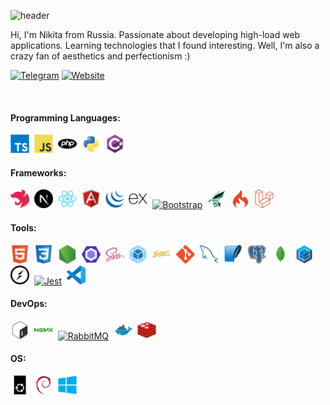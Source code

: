 ![header](https://capsule-render.vercel.app/api?type=waving&color=gradient&height=228&section=header&text=console.log(%27Hello%20World!%27)&fontSize=26&animation=fadeIn&fontAlignY=31&fontAlign=45&desc=Im%20glad%20to%20welcome%20you,%20${username}&descAlignY=42&descAlign=56)

Hi, I'm Nikita from Russia. Passionate about developing high-load web applications. Learning technologies that I found interesting. Well, I'm also a crazy fan of aesthetics and perfectionism :)

[![Telegram](https://img.shields.io/badge/Telegram-blue?style=flat-square&logo=Telegram)](https://t.me/destykarpov) [![Website](https://img.shields.io/badge/Website-ED760E?style=flat-square&logo=About.me)](https://destyk.ru)

<br />

#### Programming Languages:
<div>
    <a href="https://www.typescriptlang.org/" target="_blank"><img src="https://github.com/devicons/devicon/blob/master/icons/typescript/typescript-original.svg" title="Typescript" alt="Typescript" width="30" height="30" /></a>&nbsp
    <a href="https://www.javascript.com/" target="_blank"><img src="https://github.com/devicons/devicon/blob/master/icons/javascript/javascript-original.svg" title="Javascript" alt="Javascript" width="30" height="30" /></a>&nbsp
    <a href="https://www.php.net/" target="_blank"><img src="https://github.com/devicons/devicon/blob/master/icons/php/php-plain.svg" title="PHP" alt="PHP" width="30" height="30" /></a>&nbsp
    <a href="https://www.python.org/" target="_blank"><img src="https://github.com/devicons/devicon/blob/master/icons/python/python-original.svg" title="Python" alt="Python" width="30" height="30" /></a>&nbsp
    <a href="https://dotnet.microsoft.com/en-us/languages/csharp" target="_blank"><img src="https://github.com/devicons/devicon/blob/master/icons/csharp/csharp-original.svg" title="C#" alt="C#" width="30" height="30" /></a>&nbsp
</div>

#### Frameworks:
<div>
    <a href="https://nestjs.com/" target="_blank"><img src="https://github.com/devicons/devicon/blob/master/icons/nestjs/nestjs-original.svg" title="Nest TS/JS" alt="Nest TS/JS" width="30" height="30" /></a>&nbsp
    <a href="https://nextjs.org/" target="_blank"><img src="https://github.com/devicons/devicon/blob/master/icons/nextjs/nextjs-original.svg" title="Next TS/JS" alt="Next TS/JS" width="30" height="30" /></a>&nbsp
    <a href="https://reactjs.org/" target="_blank"><img src="https://github.com/devicons/devicon/blob/master/icons/react/react-original.svg" title="React TS/JS" alt="React TS/JS" width="30" height="30" /></a>&nbsp
    <a href="https://angular.io/" target="_blank"><img src="https://github.com/devicons/devicon/blob/master/icons/angularjs/angularjs-original.svg" title="Angular" alt="Angular" width="30" height="30" /></a>&nbsp
    <a href="https://jquery.com/" target="_blank"><img src="https://github.com/devicons/devicon/blob/master/icons/jquery/jquery-original.svg" title="JQuery" alt="JQuery" width="30" height="30" /></a>&nbsp
    <a href="https://expressjs.com/" target="_blank"><img src="https://github.com/devicons/devicon/blob/master/icons/express/express-original.svg" title="Express JS" alt="Express JS" width="30" height="30" /></a>&nbsp
    <a href="https://getbootstrap.com/docs/3.4/javascript/" target="_blank"><img src="https://profilinator.rishav.dev/skills-assets/bootstrap-plain.svg" title="Bootstrap" alt="Bootstrap" width="30" height="30" /></a>&nbsp
    <a href="https://phalcon.io/" target="_blank"><img src="https://github.com/devicons/devicon/blob/master/icons/phalcon/phalcon-original.svg" title="PHP Phalcon" alt="PHP Phalcon" width="30" height="30" /></a>&nbsp
    <a href="https://codeigniter.com/" target="_blank"><img src="https://github.com/devicons/devicon/blob/master/icons/codeigniter/codeigniter-plain.svg" title="PHP CodeIgniter" alt="PHP CodeIgniter" width="30" height="30" /></a>&nbsp
    <a href="https://laravel.com/" target="_blank"><img src="https://github.com/devicons/devicon/blob/master/icons/laravel/laravel-original.svg" title="PHP Laravel" alt="PHP Laravel" width="30" height="30" /></a>&nbsp
</div>

#### Tools:
<div>
    <a href="https://html.com/html5/" target="_blank"><img src="https://github.com/devicons/devicon/blob/master/icons/html5/html5-original.svg" title="HTML5" alt="HTML5" width="30" height="30" /></a>&nbsp
    <a href="https://developer.mozilla.org/en-US/docs/Web/CSS" target="_blank"><img src="https://github.com/devicons/devicon/blob/master/icons/css3/css3-original.svg" title="CSS" alt="CSS" width="30" height="30" /></a>&nbsp
    <a href="https://nodejs.org" target="_blank"><img src="https://github.com/devicons/devicon/blob/master/icons/nodejs/nodejs-original.svg" title="Node.js" alt="Node.js" width="30" height="30" /></a>&nbsp
    <a href="https://eslint.org" target="_blank"><img src="https://github.com/devicons/devicon/blob/master/icons/eslint/eslint-original.svg" title="ESLint" alt="ESLint" width="30" height="30" /></a>&nbsp;
    <a href="https://sass-lang.com" target="_blank"><img src="https://github.com/devicons/devicon/blob/master/icons/sass/sass-original.svg" title="SASS/SCSS" alt="SASS/SCSS" width="30" height="30" /></a>&nbsp;
    <a href="https://webpack.js.org" target="_blank"><img src="https://github.com/devicons/devicon/blob/master/icons/webpack/webpack-original.svg" title="Webpack" alt="Webpack" width="30" height="30" /></a>&nbsp;
    <a href="https://babeljs.io" target="_blank"><img src="https://github.com/devicons/devicon/blob/master/icons/babel/babel-original.svg" title="Babel" alt="Babel" width="30" height="30" /></a>&nbsp;
    <a href="https://git-scm.com" target="_blank"><img src="https://github.com/devicons/devicon/blob/master/icons/git/git-original.svg" title="Git" alt="Git" width="30" height="30" /></a>&nbsp
    <a href="https://mysql.com" target="_blank"><img src="https://github.com/devicons/devicon/blob/master/icons/mysql/mysql-original.svg" title="MySQL" alt="MySQL" width="30" height="30" /></a>&nbsp
    <a href="https://www.sqlite.org/" target="_blank"><img src="https://github.com/devicons/devicon/blob/master/icons/sqlite/sqlite-original.svg" title="SQLite" alt="SQLite" width="30" height="30" /></a>&nbsp
    <a href="https://postgresql.com" target="_blank"><img src="https://github.com/devicons/devicon/blob/master/icons/postgresql/postgresql-original.svg" title="PostgreSQL" alt="PostgreSQL" width="30" height="30" /></a>&nbsp
    <a href="https://mongodb.com" target="_blank"><img src="https://github.com/devicons/devicon/blob/master/icons/mongodb/mongodb-original.svg" title="mongodb" alt="mongodb" width="30" height="30" /></a>&nbsp
    <a href="https://sequelize.org" target="_blank"><img src="https://github.com/devicons/devicon/blob/master/icons/sequelize/sequelize-original.svg" title="Sequelize" alt="Sequelize" width="30" height="30" /></a>&nbsp
    <a href="https://socket.io" target="_blank"><img src="https://github.com/devicons/devicon/blob/master/icons/socketio/socketio-original.svg" title="Socket.IO" alt="Socket.IO" width="30" height="30" /></a>&nbsp
    <a href="https://www.jestjs.io/" target="_blank"><img src="https://profilinator.rishav.dev/skills-assets/jest.svg" title="Jest" alt="Jest" width="30" height="30" /></a>&nbsp
    <a href="https://code.visualstudio.com" target="_blank"><img src="https://github.com/devicons/devicon/blob/master/icons/vscode/vscode-original.svg" title="VSCode" alt="VSCode" width="30" height="30" /></a>&nbsp
</div>

#### DevOps:
<div>
    <a href="https://www.gnu.org/software/bash/manual/bash.html" target="_blank"><img src="https://github.com/devicons/devicon/blob/master/icons/bash/bash-original.svg" title="Bash" alt="Bash" width="30" height="30" /></a>&nbsp
    <a href="https://nginx.org" target="_blank"><img src="https://github.com/devicons/devicon/blob/master/icons/nginx/nginx-original.svg" title="Nginx" alt="Nginx" width="30" height="30" /></a>&nbsp
    <a href="https://www.rabbitmq.com/" target="_blank"><img src="https://profilinator.rishav.dev/skills-assets/rabbitmq-icon.svg" title="RabbitMQ" alt="RabbitMQ" width="30" height="30" /></a>&nbsp
    <a href="https://docker.com" target="_blank"><img src="https://github.com/devicons/devicon/blob/master/icons/docker/docker-original.svg" title="Docker" alt="Docker" width="30" height="30" /></a>&nbsp
    <a href="https://redis.io" target="_blank"><img src="https://github.com/devicons/devicon/blob/master/icons/redis/redis-original.svg" title="Redis" alt="Redis" width="30" height="30" /></a>&nbsp
</div>

#### OS:
<div>
    <a href="https://ubuntu.com" target="_blank"><img src="https://github.com/devicons/devicon/blob/master/icons/ubuntu/ubuntu-plain.svg" title="Ubuntu" alt="Ubuntu" width="30" height="30" /></a>&nbsp
    <a href="https://debian.org" target="_blank"><img src="https://github.com/devicons/devicon/blob/master/icons/debian/debian-original.svg" title="Debian" alt="Debian" width="30" height="30" /></a>&nbsp
    <a href="https://windows.microsoft.com" target="_blank"><img src="https://github.com/devicons/devicon/blob/master/icons/windows8/windows8-original.svg" title="Windows" alt="Windows" width="30" height="30" /></a>&nbsp
</div>
